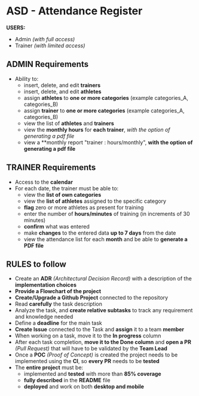 # ASD - Attendance Register

**USERS:**
- Admin *(with full access)*
- Trainer *(with limited access)*


## ADMIN Requirements
- Ability to:
  - insert, delete, and edit **trainers**
  - insert, delete, and edit **athletes**
  - assign **athletes** to **one or more categories** (example categories_A, categories_B)
  - assign **trainer** to **one or more categories** (example categories_A, categories_B)
  - view the list of **athletes** and **trainers**
  - view the **monthly hours** for **each trainer**, *with the option of generating a pdf file*
  - view a **monthly report "trainer : hours/monthly", **with the option of generating a pdf file**


## TRAINER Requirements
- Access to the **calendar**
- For each date, the trainer must be able to:
  - view the **list of own categories**
  - view the **list of athletes** assigned to the specific category
  - **flag** zero or more athletes as present for training
  - enter the number of **hours/minutes** of training (in increments of 30 minutes)
  - **confirm** what was entered
  - make **changes** to the entered data **up to 7 days** from the date
  - view the attendance list for each **month** and be able to **generate a PDF file**


## RULES to follow
- Create an **ADR** *(Architectural Decision Record)* with a description of the **implementation choices**
- **Provide a Flowchart of the project** 
- **Create/Upgrade a Github Project** connected to the repository
- Read **carefully** the task description
- Analyze the task, and **create relative subtasks** to track any requirement and knowledge needed
- Define a **deadline** for the main task
- **Create Issue** connected to the Task and **assign** it to a team **member**
- When working on a task, move it to the **In progress** column
- After each task completion, **move it to the Done column** and **open a PR** *(Pull Request)* that will have to be validated by the **Team Lead**
- Once a **POC** *(Proof of Concept)* is created the project needs to be implemented using the **CI**, so **every PR** needs to be **tested**
- The **entire project** must be:
  - implemented and **tested** with more than **85% coverage**
  - **fully described** in the **README** file
  - **deployed** and work on both **desktop and mobile**

